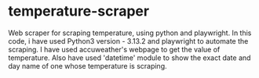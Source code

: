 # temperature-scraper
Web scraper for scraping temperature, using python and playwright.
In this code, i have used Python3 version - 3.13.2 and playwright to automate the scraping.
I have used accuweather's webpage to get the value of temperature.
Also have used 'datetime' module to show the exact date and day name of one whose temperature is scraping.
